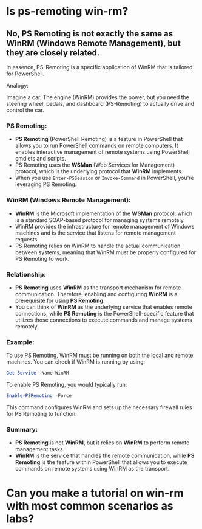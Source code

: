 # Is ps-remoting win-rm?

## No, **PS Remoting** is not exactly the same as **WinRM** (Windows Remote Management), but they are closely related.

In essence, PS-Remoting is a specific application of WinRM that is tailored for PowerShell.

Analogy:

Imagine a car. The engine (WinRM) provides the power, but you need the steering wheel, pedals, and dashboard (PS-Remoting) to actually drive and control the car.

### **PS Remoting**:
- **PS Remoting** (PowerShell Remoting) is a feature in PowerShell that allows you to run PowerShell commands on remote computers. It enables interactive management of remote systems using PowerShell cmdlets and scripts.
- PS Remoting uses the **WSMan** (Web Services for Management) protocol, which is the underlying protocol that **WinRM** implements.
- When you use `Enter-PSSession` or `Invoke-Command` in PowerShell, you're leveraging PS Remoting.

### **WinRM** (Windows Remote Management):
- **WinRM** is the Microsoft implementation of the **WSMan** protocol, which is a standard SOAP-based protocol for managing systems remotely.
- WinRM provides the infrastructure for remote management of Windows machines and is the service that listens for remote management requests.
- PS Remoting relies on WinRM to handle the actual communication between systems, meaning that WinRM must be properly configured for PS Remoting to work.

### Relationship:
- **PS Remoting** uses **WinRM** as the transport mechanism for remote communication. Therefore, enabling and configuring **WinRM** is a prerequisite for using **PS Remoting**.
- You can think of **WinRM** as the underlying service that enables remote connections, while **PS Remoting** is the PowerShell-specific feature that utilizes those connections to execute commands and manage systems remotely.

### Example:
To use PS Remoting, WinRM must be running on both the local and remote machines. You can check if WinRM is running by using:

```powershell
Get-Service -Name WinRM
```

To enable PS Remoting, you would typically run:

```powershell
Enable-PSRemoting -Force
```

This command configures WinRM and sets up the necessary firewall rules for PS Remoting to function.

### Summary:
- **PS Remoting** is not **WinRM**, but it relies on **WinRM** to perform remote management tasks.
- **WinRM** is the service that handles the remote communication, while **PS Remoting** is the feature within PowerShell that allows you to execute commands on remote systems using WinRM as the transport.

# Can you make a tutorial on win-rm with most common scenarios as labs?